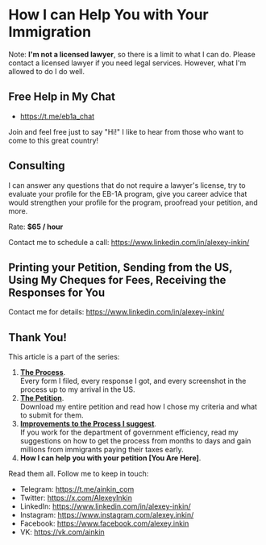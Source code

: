 # How I can Help You with Your Immigration

Note: **I'm not a licensed lawyer**,
so there is a limit to what I can do.
Please contact a licensed lawyer if you need legal services.
However, what I'm allowed to do I do well.

## Free Help in My Chat

- https://t.me/eb1a_chat

Join and feel free just to say "Hi!"
I like to hear from those who want to come to this great country!

## Consulting

I can answer any questions that do not require a lawyer's license,
try to evaluate your profile for the EB-1A program,
give you career advice that would strengthen your profile for the program,
proofread your petition, and more.

Rate: **$65 / hour**

Contact me to schedule a call: https://www.linkedin.com/in/alexey-inkin/

## Printing your Petition, Sending from the US, Using My Cheques for Fees, Receiving the Responses for You

Contact me for details: https://www.linkedin.com/in/alexey-inkin/

## Thank You!

This article is a part of the series:

1. **[The Process](../1-process/README.md)**.  
   Every form I filed, every response I got,
   and every screenshot in the process
   up to my arrival in the US.
2. **[The Petition](../2-petition/README.md)**.  
   Download my entire petition and read
   how I chose my criteria and what to submit for them.
3. **[Improvements to the Process I suggest](../3-improvements/README.md)**.  
   If you work for the department of government efficiency,
   read my suggestions on how to get the process from months to days
   and gain millions from immigrants paying their taxes early.
4. **How I can help you with your petition [You Are Here]**.  

Read them all.
Follow me to keep in touch:

- Telegram: https://t.me/ainkin_com
- Twitter: https://x.com/AlexeyInkin
- LinkedIn: https://www.linkedin.com/in/alexey-inkin/
- Instagram: https://www.instagram.com/alexey.inkin/
- Facebook: https://www.facebook.com/alexey.inkin
- VK: https://vk.com/ainkin
